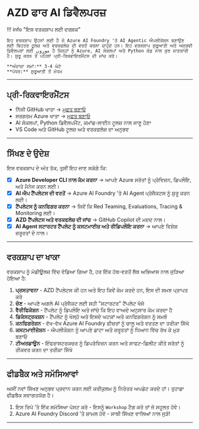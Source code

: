 <!--
CO_OP_TRANSLATOR_METADATA:
{
  "original_hash": "e3a6c07efed58baba33b43c69174aef8",
  "translation_date": "2025-09-24T14:59:59+00:00",
  "source_file": "workshop/docs/instructions/0-Introduction.md",
  "language_code": "pa"
}
-->
# AZD ਫਾਰ AI ਡਿਵੈਲਪਰਜ਼

!!! info "ਇਸ ਵਰਕਸ਼ਾਪ ਲਈ ਦਰਸ਼ਕ"

    ਇਹ ਵਰਕਸ਼ਾਪ ਉਹਨਾਂ ਲਈ ਹੈ ਜੋ Azure AI Foundry 'ਤੇ AI Agentic ਐਪਲੀਕੇਸ਼ਨ ਬਣਾਉਣ ਲਈ ਬਿਹਤਰ ਟੂਲਜ਼ ਅਤੇ ਵਰਕਫਲੋਜ਼ ਦੀ ਵਰਤੋਂ ਕਰਨਾ ਚਾਹੁੰਦੇ ਹਨ। ਇਹ ਵਰਕਸ਼ਾਪ ਸ਼ੁਰੂਆਤੀ ਅਤੇ ਅਨੁਭਵੀ ਡਿਵੈਲਪਰਾਂ ਲਈ موزوں ਹੈ ਜਿਨ੍ਹਾਂ ਨੂੰ Azure, AI ਸੰਕਲਪਾਂ ਅਤੇ Python ਕੋਡ ਨਾਲ ਕੁਝ ਜਾਣਕਾਰੀ ਹੈ। ਸ਼ੁਰੂ ਕਰਨ ਤੋਂ ਪਹਿਲਾਂ ਪ੍ਰੀ-ਰਿਕਵਾਇਰਮੈਂਟਸ ਦੀ ਜਾਂਚ ਕਰੋ।

    **ਅੰਦਾਜ਼ਾ ਸਮਾਂ:** 3-4 ਘੰਟੇ  
    **ਪੱਧਰ:** ਸ਼ੁਰੂਆਤੀ ਤੋਂ ਮੱਧਮ  

---

## ਪ੍ਰੀ-ਰਿਕਵਾਇਰਮੈਂਟਸ

- ਨਿੱਜੀ GitHub ਖਾਤਾ → [ਮੁਫ਼ਤ ਬਣਾਓ](https://github.com/signup)
- ਸਰਗਰਮ Azure ਖਾਤਾ → [ਮੁਫ਼ਤ ਬਣਾਓ](https://aka.ms/free)
- AI ਸੰਕਲਪਾਂ, Python ਡਿਵੈਲਪਮੈਂਟ, ਕਮਾਂਡ-ਲਾਈਨ ਟੂਲਜ਼ ਨਾਲ ਜਾਣੂ ਹੋਣਾ
- VS Code ਅਤੇ GitHub ਟੂਲਜ਼ ਅਤੇ ਵਰਕਫਲੋਜ਼ ਦਾ ਅਨੁਭਵ

---

## ਸਿੱਖਣ ਦੇ ਉਦੇਸ਼

ਇਸ ਵਰਕਸ਼ਾਪ ਦੇ ਅੰਤ ਤੱਕ, ਤੁਸੀਂ ਇਹ ਜਾਣ ਸਕੋਗੇ ਕਿ:

- [X] **Azure Developer CLI ਨਾਲ ਕੰਮ ਕਰਨਾ** → ਆਪਣੇ Azure ਸਰੋਤਾਂ ਨੂੰ ਪ੍ਰੋਵਿਜ਼ਨ, ਡਿਪਲੌਇ, ਅਤੇ ਮੈਨੇਜ ਕਰਨ ਲਈ।
- [X] **AI ਐਪ ਟੈਂਪਲੇਟਸ ਦੀ ਵਰਤੋਂ** → Azure AI Foundry 'ਤੇ AI Agent ਪ੍ਰੋਜੈਕਟਸ ਨੂੰ ਸ਼ੁਰੂ ਕਰਨ ਲਈ।
- [X] **ਟੈਂਪਲੇਟਸ ਨੂੰ ਕਨਫਿਗਰ ਕਰਨਾ** → ਜਿਵੇਂ ਕਿ Red Teaming, Evaluations, Tracing & Monitoring ਲਈ।
- [X] **AZD ਟੈਂਪਲੇਟਸ ਅਤੇ ਵਰਕਫਲੋਜ਼ ਦੀ ਜਾਂਚ** → GitHub Copilot ਦੀ ਮਦਦ ਨਾਲ।
- [X] **AI Agent ਸਟਾਰਟਰ ਟੈਂਪਲੇਟ ਨੂੰ ਕਸਟਮਾਈਜ਼ ਅਤੇ ਰੀਡਿਪਲੌਇ ਕਰਨਾ** → ਆਪਣੇ ਵਿਸ਼ੇਸ਼ ਜ਼ਰੂਰਤਾਂ ਦੇ ਨਾਲ।

---

## ਵਰਕਸ਼ਾਪ ਦਾ ਖਾਕਾ

ਵਰਕਸ਼ਾਪ ਨੂੰ ਮੋਡੀਊਲਜ਼ ਵਿੱਚ ਵੰਡਿਆ ਗਿਆ ਹੈ, ਹਰ ਇੱਕ ਹੱਥ-ਵਰਤੋਂ ਲੈਬ ਅਭਿਆਸ ਨਾਲ ਜੁੜਿਆ ਹੋਇਆ ਹੈ:

1. **ਪ੍ਰਸਤਾਵਨਾ** - AZD ਟੈਂਪਲੇਟਸ ਕੀ ਹਨ ਅਤੇ ਇਹ ਕਿਵੇਂ ਕੰਮ ਕਰਦੇ ਹਨ, ਇਸ ਦੀ ਸਮਝ ਪ੍ਰਾਪਤ ਕਰੋ
1. **ਚੋਣ** - ਆਪਣੇ ਅਗਲੇ AI ਪ੍ਰੋਜੈਕਟ ਲਈ ਸਹੀ "ਸਟਾਰਟਰ" ਟੈਂਪਲੇਟ ਖੋਜੋ
1. **ਵੈਰੀਫਿਕੇਸ਼ਨ** - ਟੈਂਪਲੇਟ ਨੂੰ ਡਿਪਲੌਇ ਅਤੇ ਜਾਂਚੋ ਕਿ ਇਹ ਵਾਅਦੇ ਅਨੁਸਾਰ ਕੰਮ ਕਰਦਾ ਹੈ
1. **ਡਿਕੰਸਟ੍ਰਕਸ਼ਨ** - ਟੈਂਪਲੇਟ ਨੂੰ ਖੋਲ੍ਹੋ ਅਤੇ ਇਸਦੇ ਘਟਕਾਂ ਅਤੇ ਕਨਫਿਗਰੇਸ਼ਨ ਨੂੰ ਸਮਝੋ
1. **ਕਨਫਿਗਰੇਸ਼ਨ** - ਵੱਖ-ਵੱਖ Azure AI Foundry ਫੀਚਰਾਂ ਨੂੰ ਚਾਲੂ ਅਤੇ ਵਰਤਣ ਦਾ ਤਰੀਕਾ ਸਿੱਖੋ
1. **ਕਸਟਮਾਈਜ਼ੇਸ਼ਨ** - ਐਪਲੀਕੇਸ਼ਨ ਨੂੰ ਆਪਣੇ ਡਾਟਾ ਅਤੇ ਜ਼ਰੂਰਤਾਂ ਨੂੰ ਧਿਆਨ ਵਿੱਚ ਰੱਖ ਕੇ ਮੁੜ ਬਣਾਓ
1. **ਟੀਅਰਡਾਊਨ** - ਇੰਫਰਾਸਟਰਕਚਰ ਨੂੰ ਡਿਪਰੋਵਿਜ਼ਨ ਕਰਨ ਅਤੇ ਸਾਫਟ-ਡਿਲੀਟ ਕੀਤੇ ਸਰੋਤਾਂ ਨੂੰ ਰੀਕਵਰ ਕਰਨ ਦਾ ਤਰੀਕਾ ਸਿੱਖੋ

---

## ਫੀਡਬੈਕ ਅਤੇ ਸਮੱਸਿਆਵਾਂ

ਅਸੀਂ ਨਵਾਂ ਸਿੱਖਣ ਅਨੁਭਵ ਪ੍ਰਦਾਨ ਕਰਨ ਲਈ ਕਰੀਕੁਲਮ ਨੂੰ ਨਿਰੰਤਰ ਅਪਡੇਟ ਕਰਦੇ ਹਾਂ। ਤੁਹਾਡਾ ਫੀਡਬੈਕ ਸਵਾਗਤਯੋਗ ਹੈ।

1. ਇਸ ਰਿਪੋ 'ਤੇ ਇੱਕ ਸਮੱਸਿਆ ਪੋਸਟ ਕਰੋ - ਇਸਨੂੰ `Workshop` ਟੈਗ ਕਰੋ ਤਾਂ ਜੋ ਸਹੂਲਤ ਹੋਵੇ।
1. Azure AI Foundry Discord 'ਤੇ ਸ਼ਾਮਲ ਹੋਵੋ - ਸਾਥੀ ਸਿੱਖਣ ਵਾਲਿਆਂ ਨਾਲ ਜੁੜੋ!

---

